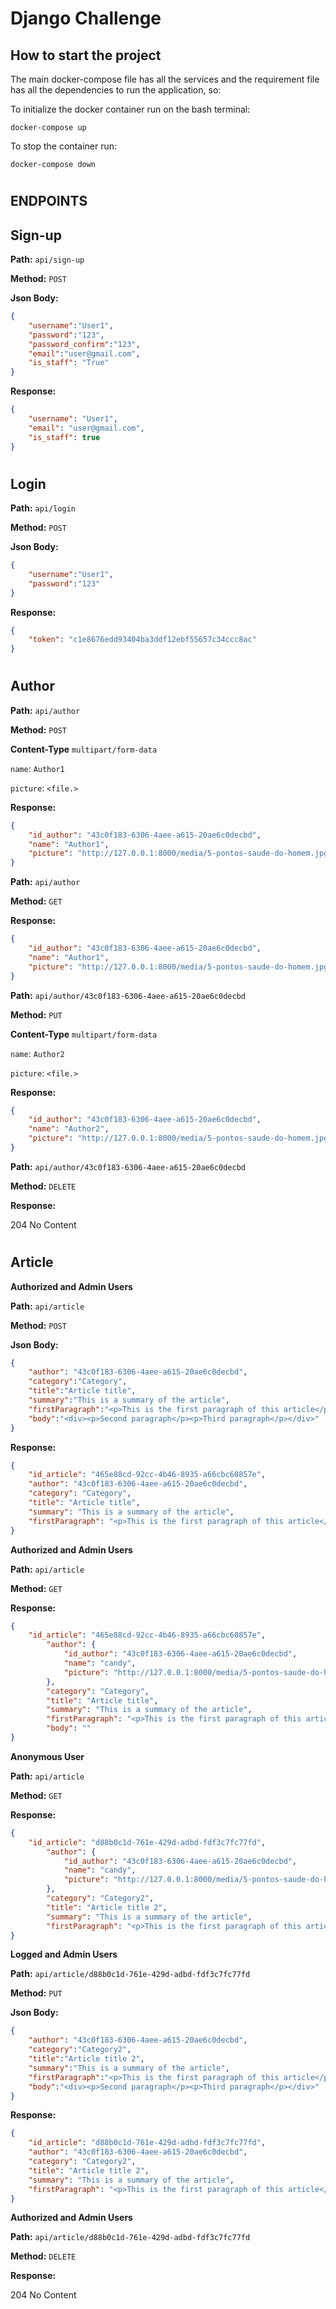 # Django Challenge

## How to start the project 

The main docker-compose file has all the services and the requirement file has all the dependencies to run the application, so:

To initialize the docker container run on the bash terminal:

```
docker-compose up
```
To stop the container run:
```
docker-compose down
```


#
## ENDPOINTS

## Sign-up

**Path:** `api/sign-up`

**Method:** `POST`

**Json Body:**
```json
{
	"username":"User1",
	"password":"123",
	"password_confirm":"123",
	"email":"user@gmail.com",
	"is_staff": "True"
}
```

**Response:**
```json
{
	"username": "User1",
	"email": "user@gmail.com",
	"is_staff": true
}
```
#
## Login

**Path:** `api/login`

**Method:** `POST`

**Json Body:**
```json
{
	"username":"User1",
	"password":"123"
}
```

**Response:**
```json
{
	"token": "c1e8676edd93404ba3ddf12ebf55657c34ccc8ac"
}
```
#

## Author

**Path:** `api/author`

**Method:** `POST`

**Content-Type** `multipart/form-data`

`name`: `Author1`

`picture`: `<file.>`

**Response:**
```json
{
	"id_author": "43c0f183-6306-4aee-a615-20ae6c0decbd",
	"name": "Author1",
	"picture": "http://127.0.0.1:8000/media/5-pontos-saude-do-homem.jpg"
}

```
**Path:** `api/author`

**Method:** `GET`


**Response:**
```json
{
    "id_author": "43c0f183-6306-4aee-a615-20ae6c0decbd",
    "name": "Author1",
    "picture": "http://127.0.0.1:8000/media/5-pontos-saude-do-homem.jpg"
}
```

**Path:** `api/author/43c0f183-6306-4aee-a615-20ae6c0decbd`

**Method:** `PUT`

**Content-Type** `multipart/form-data`

`name`: `Author2`

`picture`: `<file.>`

**Response:**
```json
{
	"id_author": "43c0f183-6306-4aee-a615-20ae6c0decbd",
	"name": "Author2",
	"picture": "http://127.0.0.1:8000/media/5-pontos-saude-do-homem.jpg"
}

```


**Path:** `api/author/43c0f183-6306-4aee-a615-20ae6c0decbd`

**Method:** `DELETE`

**Response:**

204 No Content
#

## Article

**Authorized and Admin Users**

**Path:** `api/article`

**Method:** `POST`

**Json Body:**
```json
{
	"author": "43c0f183-6306-4aee-a615-20ae6c0decbd",
	"category":"Category",
	"title":"Article title",
	"summary":"This is a summary of the article",
	"firstParagraph":"<p>This is the first paragraph of this article</p>",
	"body":"<div><p>Second paragraph</p><p>Third paragraph</p></div>"
}

```

**Response:**
```json
{
	"id_article": "465e88cd-92cc-4b46-8935-a66cbc60857e",
	"author": "43c0f183-6306-4aee-a615-20ae6c0decbd",
	"category": "Category",
	"title": "Article title",
	"summary": "This is a summary of the article",
	"firstParagraph": "<p>This is the first paragraph of this article</p>"
}

```
**Authorized and Admin Users**

**Path:** `api/article`

**Method:** `GET`


**Response:**
```json
{
    "id_article": "465e88cd-92cc-4b46-8935-a66cbc60857e",
		"author": {
			"id_author": "43c0f183-6306-4aee-a615-20ae6c0decbd",
			"name": "candy",
			"picture": "http://127.0.0.1:8000/media/5-pontos-saude-do-homem.jpg"
		},
		"category": "Category",
		"title": "Article title",
		"summary": "This is a summary of the article",
		"firstParagraph": "<p>This is the first paragraph of this article</p>",
		"body": ""
}
```
**Anonymous User**

**Path:** `api/article`

**Method:** `GET`


**Response:**
```json
{
    "id_article": "d88b0c1d-761e-429d-adbd-fdf3c7fc77fd",
		"author": {
			"id_author": "43c0f183-6306-4aee-a615-20ae6c0decbd",
			"name": "candy",
			"picture": "http://127.0.0.1:8000/media/5-pontos-saude-do-homem.jpg"
		},
		"category": "Category2",
		"title": "Article title 2",
		"summary": "This is a summary of the article",
		"firstParagraph": "<p>This is the first paragraph of this article</p>"
}
```

**Logged and Admin Users**

**Path:** `api/article/d88b0c1d-761e-429d-adbd-fdf3c7fc77fd`

**Method:** `PUT`

**Json Body:**
```json
{
	"author": "43c0f183-6306-4aee-a615-20ae6c0decbd",
	"category":"Category2",
	"title":"Article title 2",
	"summary":"This is a summary of the article",
	"firstParagraph":"<p>This is the first paragraph of this article</p>",
	"body":"<div><p>Second paragraph</p><p>Third paragraph</p></div>"
}

```

**Response:**
```json
{
	"id_article": "d88b0c1d-761e-429d-adbd-fdf3c7fc77fd",
	"author": "43c0f183-6306-4aee-a615-20ae6c0decbd",
	"category": "Category2",
	"title": "Article title 2",
	"summary": "This is a summary of the article",
	"firstParagraph": "<p>This is the first paragraph of this article</p>"
}

```
**Authorized and Admin Users**

**Path:** `api/article/d88b0c1d-761e-429d-adbd-fdf3c7fc77fd`

**Method:** `DELETE`

**Response:**

204 No Content
#















